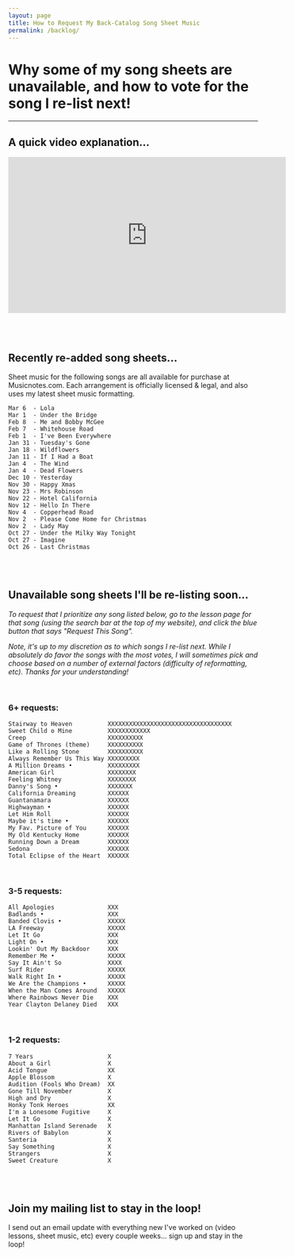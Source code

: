 ```yaml
---
layout: page
title: How to Request My Back-Catalog Song Sheet Music
permalink: /backlog/
---
```


<h1>Why some of my song sheets are unavailable, and how to vote for the song I re-list next!</h1>

<hr />

<h2>A quick video explanation...</h2>

<iframe width="560" height="315" src="https://www.youtube.com/embed/LlmYxrMCRHE" frameborder="0" allow="accelerometer; autoplay; encrypted-media; gyroscope; picture-in-picture" allowfullscreen></iframe>

<br /><br />

<h2>Recently re-added song sheets...</h2>

Sheet music for the following songs are all available for purchase at Musicnotes.com. Each arrangement is officially licensed & legal, and also uses my latest sheet music formatting.

    Mar 6  - Lola
    Mar 1  - Under the Bridge
    Feb 8  - Me and Bobby McGee
    Feb 7  - Whitehouse Road
    Feb 1  - I've Been Everywhere
    Jan 31 - Tuesday's Gone
    Jan 18 - Wildflowers
    Jan 11 - If I Had a Boat
    Jan 4  - The Wind
    Jan 4  - Dead Flowers
    Dec 10 - Yesterday
    Nov 30 - Happy Xmas
    Nov 23 - Mrs Robinson
    Nov 22 - Hotel California
    Nov 12 - Hello In There
    Nov 4  - Copperhead Road
    Nov 2  - Please Come Home for Christmas
    Nov 2  - Lady May
    Oct 27 - Under the Milky Way Tonight
    Oct 27 - Imagine
    Oct 26 - Last Christmas

<br /><br />

<h2>Unavailable song sheets I'll be re-listing soon...</h2>

<p><em>To request that I prioritize any song listed below, go to the lesson page for that song (using the search bar at the top of my website), and click the blue button that says "Request This Song".</em></p>

<p><em>Note, it's up to my discretion as to which songs I re-list next. While I absolutely do favor the songs with the most votes, I will sometimes pick and choose based on a number of external factors (difficulty of reformatting, etc). Thanks for your understanding!</em></p>

<br />

<h3>6+ requests:</h3>

    Stairway to Heaven          XXXXXXXXXXXXXXXXXXXXXXXXXXXXXXXXXXX
    Sweet Child o Mine          XXXXXXXXXXXX
    Creep                       XXXXXXXXXX
    Game of Thrones (theme)     XXXXXXXXXX
    Like a Rolling Stone        XXXXXXXXXX
    Always Remember Us This Way XXXXXXXXX
    A Million Dreams •          XXXXXXXXX
    American Girl               XXXXXXXX
    Feeling Whitney             XXXXXXXX
    Danny's Song •              XXXXXXX
    California Dreaming         XXXXXX
    Guantanamara                XXXXXX
    Highwayman •                XXXXXX
    Let Him Roll                XXXXXX
    Maybe it's time •           XXXXXX
    My Fav. Picture of You      XXXXXX
    My Old Kentucky Home        XXXXXX
    Running Down a Dream        XXXXXX
    Sedona                      XXXXXX
    Total Eclipse of the Heart  XXXXXX

<br />
<h3>3-5 requests:</h3>

    All Apologies               XXX
    Badlands •                  XXX
    Banded Clovis •             XXXXX
    LA Freeway                  XXXXX
    Let It Go                   XXX
    Light On •                  XXX
    Lookin' Out My Backdoor     XXX
    Remember Me •               XXXXX
    Say It Ain't So             XXXX
    Surf Rider                  XXXXX
    Walk Right In •             XXXXX
    We Are the Champions •      XXXXX
    When the Man Comes Around   XXXXX
    Where Rainbows Never Die    XXX
    Year Clayton Delaney Died   XXX

<br />
<h3>1-2 requests:</h3>

    7 Years                     X
    About a Girl                X
    Acid Tongue                 XX
    Apple Blossom               X
    Audition (Fools Who Dream)  XX
    Gone Till November          X
    High and Dry                X
    Honky Tonk Heroes           XX
    I'm a Lonesome Fugitive     X
    Let It Go                   X
    Manhattan Island Serenade   X
    Rivers of Babylon           X
    Santeria                    X  
    Say Something               X
    Strangers                   X
    Sweet Creature              X

<br /><br />

<h2>Join my mailing list to stay in the loop!</h2>
<p>I send out an email update with everything new I've worked on (video lessons, sheet music, etc) every couple weeks... sign up and stay in the loop!</p>
<script async data-uid="200aea9186" src="https://songnotes.ck.page/200aea9186/index.js"></script>
